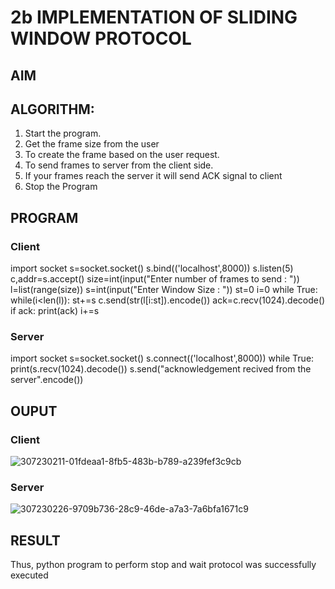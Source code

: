 # 2b IMPLEMENTATION OF SLIDING WINDOW PROTOCOL
## AIM
## ALGORITHM:
1. Start the program.
2. Get the frame size from the user
3. To create the frame based on the user request.
4. To send frames to server from the client side.
5. If your frames reach the server it will send ACK signal to client
6. Stop the Program
## PROGRAM

### Client

import socket
s=socket.socket()
s.bind(('localhost',8000))
s.listen(5)
c,addr=s.accept()
size=int(input("Enter number of frames to send : "))
l=list(range(size))
s=int(input("Enter Window Size : "))
st=0
i=0
while True:
 while(i<len(l)):
 st+=s
 c.send(str(l[i:st]).encode())
 ack=c.recv(1024).decode()
 if ack:
 print(ack)
 i+=s

 ### Server

 import socket
s=socket.socket()
s.connect(('localhost',8000))
while True: 
 print(s.recv(1024).decode())
 s.send("acknowledgement recived from the server".encode())
 
## OUPUT

### Client

![307230211-01fdeaa1-8fb5-483b-b789-a239fef3c9cb](https://github.com/Gokul1410/2b_SLIDING_WINDOW_PROTOCOL/assets/153058321/d7ab64ec-02a9-4a7d-a948-7eded7083ef8)

### Server

![307230226-9709b736-28c9-46de-a7a3-7a6bfa1671c9](https://github.com/Gokul1410/2b_SLIDING_WINDOW_PROTOCOL/assets/153058321/f3130a2e-18d3-490f-81e8-c550f4452cfd)


## RESULT
Thus, python program to perform stop and wait protocol was successfully executed

